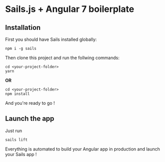 # Sails.js + Angular 7 boilerplate

## Installation

First you should have Sails installed globally:

```shell
npm i -g sails
```

Then clone this project and run the follwing commands:
```shell
cd <your-project-folder>
yarn
```
**OR**
```shell
cd <your-project-folder>
npm install
```

And you're ready to go !

## Launch the app

Just run
```shell
sails lift
```

Everything is automated to build your Angular app in production and launch your Sails app !
